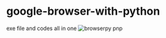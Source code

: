 # google-browser-with-python
exe file and codes all in one
![browserpy pnp](https://user-images.githubusercontent.com/101009145/183213551-c71adb70-e54d-4e62-a21c-c5e01c7b560d.png)
